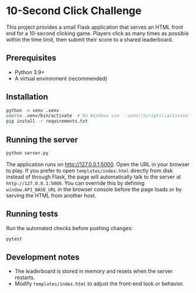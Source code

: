 # 10-Second Click Challenge

This project provides a small Flask application that serves an HTML front end for a 10-second clicking game. Players click as many times as possible within the time limit, then submit their score to a shared leaderboard.

## Prerequisites

- Python 3.9+
- A virtual environment (recommended)

## Installation

```bash
python -m venv .venv
source .venv/bin/activate  # On Windows use `.venv\\Scripts\\activate`
pip install -r requirements.txt
```

## Running the server

```bash
python server.py
```

The application runs on http://127.0.0.1:5000. Open the URL in your browser to play.
If you prefer to open `templates/index.html` directly from disk instead of through
Flask, the page will automatically talk to the server at `http://127.0.0.1:5000`. You
can override this by defining `window.API_BASE_URL` in the browser console before the
page loads or by serving the HTML from another host.

## Running tests

Run the automated checks before pushing changes:

```bash
pytest
```

## Development notes

- The leaderboard is stored in memory and resets when the server restarts.
- Modify `templates/index.html` to adjust the front-end look or behavior.
